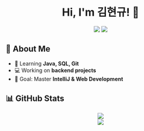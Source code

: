 <h1 align="center">Hi, I'm 김현규! 👋</h1>

<p align="center">
  <a href="mailto:your-email@example.com"><img src="https://img.shields.io/badge/Email-D14836?style=flat-square&logo=gmail&logoColor=white"/></a>
  <a href="https://github.com/sisalbkim"><img src="https://img.shields.io/badge/GitHub-181717?style=flat-square&logo=github&logoColor=white"/></a>
</p>

## 🚀 About Me
- 🌱 Learning **Java, SQL, Git**
- 💻 Working on **backend projects**
- 🎯 Goal: Master **IntelliJ & Web Development**

## 📊 GitHub Stats
<p align="center">
  <img src="https://github-readme-stats.vercel.app/api?username=sisalbkim&show_icons=true&theme=tokyonight" />
  <br>
  <img src="https://github-profile-trophy.vercel.app/?username=sisalbkim&theme=darkhub&margin-w=10&margin-h=10" />
</p>
